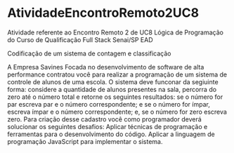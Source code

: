 # AtividadeEncontroRemoto2UC8

Atividade referente ao Encontro Remoto 2 de UC8 Lógica de Programação do Curso de Qualificação Full Stack Senai/SP EAD

Codificação de um sistema de contagem e classificação

A Empresa Savines Focada no desenvolvimento de software de alta performance contratou você para realizar a programação de um sistema de controle de alunos de uma escola.
O sistema deve funconar da segiuinte forma:
    considere a quantidade de alunos presentes na sala, percorra do zero até o número total
    e retorne os seguintes resultados: se o número for par escreva par e o número correspondente; e  se o número for ímpar, escreva ímpar e o número correspondente;
    e, se o número for zero escreva zero.
Para criação desse cadastro você como programador deverá solucionar os seguintes desafios:
    Aplicar técnicas de programação e ferramentas para o desenvolvimento do código.
    Aplicar a linguagem de programação JavaScript para implementar o sistema.

 
